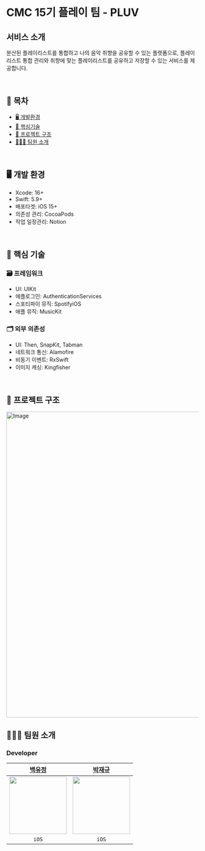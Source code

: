 # CMC 15기 플레이 팀 - PLUV

## 서비스 소개

분산된 플레이리스트를 통합하고 나의 음악 취향을 공유할 수 있는 플랫폼으로, 플레이리스트 통합 관리와 취향에 맞는 플레이리스트를 공유하고 저장할 수 있는 서비스를 제공합니다.

<br>

## 📑 목차

- [🖥️ 개발환경](#🖥%EF%B8%8F-개발-환경)
- [🔑 핵심기술](#%F0%9F%94%91-핵심-기술)
- [🔭 프로젝트 구조](#🔭-프로젝트-구조)
- [🧑🏻‍💻 팀원 소개](#🧑🏻%E2%80%8D💻-팀원-소개)

<br>

## 🖥️ 개발 환경

- Xcode: 16+
- Swift: 5.9+
- 배포타겟: iOS 15+
- 의존성 관리: CocoaPods
- 작업 일정관리: Notion

<br>

## 🔑 핵심 기술 

### 🗃️ 프레임워크
- UI: UIKit
- 애플로그인: AuthenticationServices
- 스포티파이 뮤직: SpotifyiOS
- 애플 뮤직: MusicKit

### 🗂️ 외부 의존성
- UI: Then, SnapKit, Tabman
- 네트워크 통신: Alamofire
- 비동기 이벤트: RxSwift
- 이미지 캐싱: Kingfisher

<br>

## 🔭 프로젝트 구조
<img width="800" alt="Image" src="https://github.com/user-attachments/assets/3b05ad1c-5c07-40a2-a25d-cbdc64f24212" />

<br>

## 🧑🏻‍💻 팀원 소개

### Developer

|[백유정](https://github.com/BAEKYUJEONG)|[박재규](https://github.com/Jaewift)|
|:---:|:---:|
|<img src="https://avatars.githubusercontent.com/u/48586081?v=4" width=150>|<img src="https://avatars.githubusercontent.com/u/106376249?v=4" width=150>|
|`iOS`|`iOS`|
